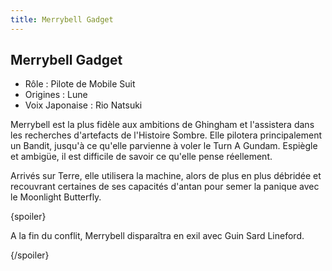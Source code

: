 ```yaml
---
title: Merrybell Gadget
---
```


Merrybell Gadget
----------------



* Rôle : Pilote de Mobile Suit
* Origines : Lune
* Voix Japonaise : Rio Natsuki



Merrybell est la plus fidèle aux ambitions de Ghingham et l'assistera dans les recherches d'artefacts de l'Histoire Sombre. Elle pilotera principalement un Bandit, jusqu'à ce qu'elle parvienne à voler le Turn A Gundam. Espiègle et ambigüe, il est difficile de savoir ce qu'elle pense réellement.   

  

 Arrivés sur Terre, elle utilisera la machine, alors de plus en plus débridée et recouvrant certaines de ses capacités d'antan pour semer la panique avec le Moonlight Butterfly.   

  

 {spoiler}  

 A la fin du conflit, Merrybell disparaîtra en exil avec Guin Sard Lineford.  

 {/spoiler}